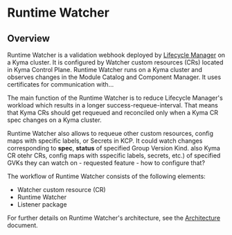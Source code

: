 
# Runtime Watcher

## Overview

Runtime Watcher is a validation webhook deployed by [Lifecycle Manager](https://github.com/kyma-project/lifecycle-manager) on a Kyma cluster. It is configured by Watcher custom resources (CRs) located in Kyma Control Plane. Runtime Watcher runs on a Kyma cluster and observes changes in the Module Catalog and Component Manager. It uses certificates for communication with...

The main function of the Runtime Watcher is to reduce Lifecycle Manager's workload which results in a longer success-requeue-interval. That means that Kyma CRs should get requeued and reconciled only when a Kyma CR spec changes on a Kyma cluster.

Runtime Watcher also allows to requeue other custom resources, config maps with specific labels, or Secrets in KCP. It could watch changes corresponding to **spec**, **status** of specified Group Version Kind. also Kyma CR otehr CRs, config maps with sspecific labels, secrets, etc.) of specified GVKs they can watch on - requested feature - how to configure that?

The workflow of Runtime Watcher consists of the following elements:

- Watcher custom resource (CR)
- Runtime Watcher
- Listener package

For further details on Runtime Watcher's architecture, see the [Architecture](./docs/01-architecture.md) document.
